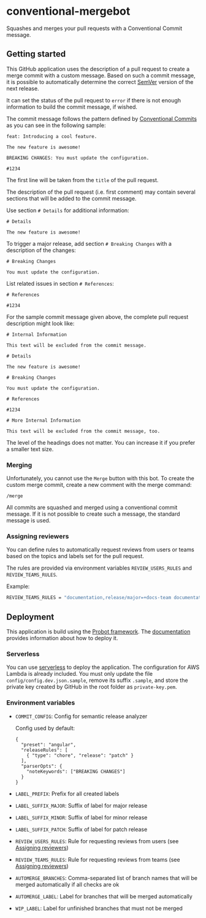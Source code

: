 # conventional-mergebot

Squashes and merges your pull requests with a Conventional Commit message.

## Getting started

This GitHub application uses the description of a pull request to create a merge commit with a custom message. Based on such a commit message, it is possible to automatically determine the correct [SemVer](https://semver.org) version of the next release.

It can set the status of the pull request to `error` if there is not enough information to build the commit message, if wished.

The commit message follows the pattern defined by [Conventional Commits](https://conventionalcommits.org) as you can see in the following sample:

```
feat: Introducing a cool feature.

The new feature is awesome!

BREAKING CHANGES: You must update the configuration.

#1234
```

The first line will be taken from the `title` of the pull request.

The description of the pull request (i.e. first comment) may contain several sections that will be added to the commit message.

Use section `# Details` for additional information:

```
# Details

The new feature is awesome!
```

To trigger a major release, add section `# Breaking Changes` with a description of the changes:

```
# Breaking Changes

You must update the configuration.
```

List related issues in section `# References`:

```
# References

#1234
```

For the sample commit message given above, the complete pull request description might look like:

```
# Internal Information

This text will be excluded from the commit message.

# Details

The new feature is awesome!

# Breaking Changes

You must update the configuration.

# References

#1234

# More Internal Information

This text will be excluded from the commit message, too.
```

The level of the headings does not matter. You can increase it if you prefer a smaller text size.

### Merging

Unfortunately, you cannot use the `Merge` button with this bot. To create the custom merge commit, create a new comment with the merge command:

```
/merge
```

All commits are squashed and merged using a conventional commit message. If it is not possible to create such a message, the standard message is used.

### Assigning reviewers

You can define rules to automatically request reviews from users or teams based on the topics and labels set for the pull request.

The rules are provided via environment variables `REVIEW_USERS_RULES` and `REVIEW_TEAMS_RULES`.

Example:

```bash
REVIEW_TEAMS_RULES = "documentation,release/major=+docs-team documentation,release/minor=-docs-team documentation=-docs-team"
```

## Deployment

This application is build using the [Probot framework](https://probot.github.io). The [documentation](https://probot.github.io/docs/deployment/) provides information about how to deploy it.

### Serverless

You can use [serverless](https://serverless.com) to deploy the application. The configuration for AWS Lambda is already included. You must only update the file `config/config.dev.json.sample`, remove its suffix `.sample`, and store the private key created by GitHub in the root folder as `private-key.pem`.

### Environment variables

- `COMMIT_CONFIG`: Config for semantic release analyzer

    Config used by default:

    ```
    {
      "preset": "angular",
      "releaseRules": [
        { "type": "chore", "release": "patch" }
      ],
      "parserOpts": {
        "noteKeywords": ["BREAKING CHANGES"]
      }
    }
    ```

- `LABEL_PREFIX`: Prefix for all created labels
- `LABEL_SUFFIX_MAJOR`: Suffix of label for major release
- `LABEL_SUFFIX_MINOR`: Suffix of label for minor release
- `LABEL_SUFFIX_PATCH`: Suffix of label for patch release
- `REVIEW_USERS_RULES`: Rule for requesting reviews from users (see [Assigning reviewers](#assigning-reviewers))
- `REVIEW_TEAMS_RULES`: Rule for requesting reviews from teams (see [Assigning reviewers](#assigning-reviewers))
- `AUTOMERGE_BRANCHES`: Comma-separated list of branch names that will be merged automatically if all checks are ok
- `AUTOMERGE_LABEL`: Label for branches that will be merged automatically
- `WIP_LABEL`: Label for unfinished branches that must not be merged
